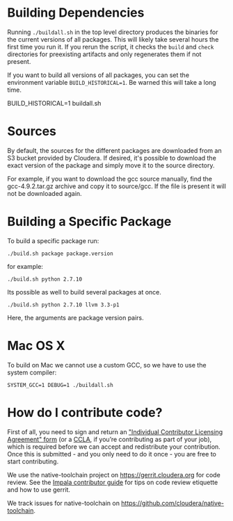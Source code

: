 # Building Dependencies

Running `./buildall.sh` in the top level directory produces the binaries for
the current versions of all packages. This will likely take several hours the
first time you run it. If you rerun the script, it checks the `build` and
`check` directories for preexisting artifacts and only regenerates them
if not present.

If you want to build all versions of all packages, you can set the
environment variable `BUILD_HISTORICAL=1`. Be warned this will take a
long time.

  BUILD_HISTORICAL=1 buildall.sh

# Sources
By default, the sources for the different packages are downloaded from an S3
bucket provided by Cloudera. If desired, it's possible to download the exact
version of the package and simply move it to the source directory.

For example, if you want to download the gcc source manually, find the
gcc-4.9.2.tar.gz archive and copy it to source/gcc. If the file is present it
will not be downloaded again.

# Building a Specific Package

To build a specific package run:

    ./build.sh package package.version

 for example:

    ./build.sh python 2.7.10

 Its possible as well to build several packages at once.

    ./build.sh python 2.7.10 llvm 3.3-p1

Here, the arguments are package version pairs.

# Mac OS X

To build on Mac we cannot use a custom GCC, so we have to use
the system compiler:

    SYSTEM_GCC=1 DEBUG=1 ./buildall.sh


# How do I contribute code?

First of all, you need to sign and return an
["Individual Contributor Licensing Agreement" form](https://github.com/cloudera/native-toolchain/wiki/Individual-Contributor-License-Agreement-(ICLA))
(or a [CCLA](https://github.com/cloudera/native-toolchain/wiki/Corporate-Contributor-License-Agreement-(CCLA)),
if you’re contributing as part of your job), which is required before we can accept and
redistribute your contribution. Once this is submitted - and you only need to do it once -
you are free to start contributing.

We use the native-toolchain project on https://gerrit.cloudera.org for code review.
See the [Impala contributor guide](https://cwiki.apache.org/confluence/display/IMPALA/Contributing+to+Impala)
for tips on code review etiquette and how to use gerrit.

We track issues for native-toolchain on https://github.com/cloudera/native-toolchain.
